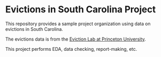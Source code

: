 # Evictions in South Carolina Project 

This repository provides a sample project organization using data on evictions in South Carolina.

The evictions data is from the
  [Eviction Lab at Princeton University](https://evictionlab.org/).

This project performs EDA, data checking, report-making, etc.
